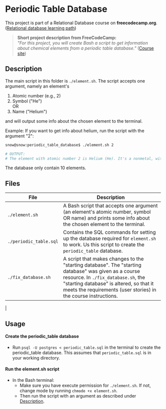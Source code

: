 # Periodic Table Database
This project is part of a Relational Database course on **freecodecamp.org**. <br>
([Relational database learning path](https://www.freecodecamp.org/learn/relational-database))

> **Short project description from FreeCodeCamp:** <br>
*"For this project, you will create Bash a script to get information about chemical elements from a periodic table database."* ([Course site](https://www.freecodecamp.org/learn/relational-database/build-a-periodic-table-database-project/build-a-periodic-table-database))


## Description
The main script in this folder is `./element.sh`. The script accepts one argument, namely an element's
  1) Atomic number (e.g., 2)
  2) Symbol ("He") <br>
  OR 
  3) Name ("Helium")

and will output some info about the chosen element to the terminal. 

Example: If you want to get info about helium, run the script with the argument "2":

````bash
snow@snow:periodic_table_database$ ./element.sh 2

# OUTPUT:
# The element with atomic number 2 is Helium (He). It's a nonmetal, with a mass of 4.0026 amu. Helium has a melting point of -272.2 celsius and a boiling point of -269 celsius.
````

The database only contain 10 elements. 

## Files

| File      |Description            |
|-----------|-----------------------|
| `./element.sh` | A Bash script that accepts one argument (an element's atomic number, symbol OR name) and prints some info about the chosen element to the terminal. |
| `./periodic_table.sql` | Contains the SQL commands for setting up the database required for `element.sh` to work. Us this script to create the `periodic_table` database.|
| `./fix_database.sh` | A script that makes changes to the "starting database". The "starting database" was given as a course resource. In  `./fix_database.sh`, the "starting database" is altered, so that it meets the requirements (user stories) in the course instructions.|
|

## Usage

#### Create the periodic_table database
- Run `psql -U postgres < periodic_table.sql` in the terminal to create the periodic_table database. This assumes that `periodic_table.sql` is in your working directory.

#### Run the element.sh script
- In the Bash terminal: 
    - Make sure you have execute permission for `./element.sh`. If not, change mode by running `chmode +x element.sh`. 
    - Then run the script with an argument as described under [Description](#description).
